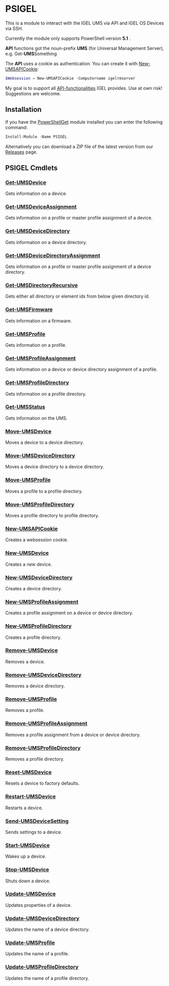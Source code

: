 # PSIGEL

This is a module to interact with the IGEL UMS via API and IGEL OS Devices via SSH.

Currently the module  only supports PowerShell version **5.1** .

**API** functions got the noun-prefix **UMS** (for Universal Management Server), e.g. Get-**UMS**Something

The **API** uses a cookie as authentication. You can create it with [New-UMSAPICookie](/Docs/New-UMSAPICookie.md):

```powershell
$Websession = New-UMSAPICookie -Computername igelrmserver
```

My goal is to support all [API-functionalities](https://kb.igel.com/igelimi-v3/en/imi-api-v3-reference-2723425.html) IGEL provides. Use at own risk! Suggestions are welcome.

## Installation

If you have the [PowerShellGet](https://github.com/powershell/powershellget) module installed you can enter the following command:

```powershell
Install-Module -Name PSIGEL
```

Alternatively you can download a ZIP file of the latest version from our [Releases](https://github.com/IGEL-Community/PSIGEL/releases) page.

## PSIGEL Cmdlets

### [Get-UMSDevice](/Docs/Get-UMSDevice.md)
Gets information on a device.

### [Get-UMSDeviceAssignment](/Docs/Get-UMSDeviceAssignment.md)
Gets information on a profile or master profile assignment of a device.

### [Get-UMSDeviceDirectory](/Docs/Get-UMSDeviceDirectory.md)
Gets information on a device directory.

### [Get-UMSDeviceDirectoryAssignment](/Docs/Get-UMSDeviceDirectoryAssignment.md)
Gets information on a profile or master profile assignment of a device directory.

### [Get-UMSDirectoryRecursive](/Docs/Get-UMSDirectoryRecursive.md)
Gets either all directory or element ids from below given directory id.

### [Get-UMSFirmware](/Docs/Get-UMSFirmware.md)
Gets information on a firmware.

### [Get-UMSProfile](/Docs/Get-UMSProfile.md)
Gets information on a profile.

### [Get-UMSProfileAssignment](/Docs/Get-UMSProfileAssignment.md)
Gets information on a device or device directory assignment of a profile.

### [Get-UMSProfileDirectory](/Docs/Get-UMSProfileDirectory.md)
Gets information on a profile directory.

### [Get-UMSStatus](/Docs/Get-UMSStatus.md)
Gets information on the UMS.

### [Move-UMSDevice](/Docs/Move-UMSDevice.md)
Moves a device to a device directory.

### [Move-UMSDeviceDirectory](/Docs/Move-UMSDeviceDirectory.md)
Moves a device directory to a device directory.

### [Move-UMSProfile](/Docs/Move-UMSProfile.md)
Moves a profile to a profile directory.

### [Move-UMSProfileDirectory](/Docs/Move-UMSProfileDirectory.md)
Moves a profile directory to profile directory.

### [New-UMSAPICookie](/Docs/New-UMSAPICookie.md)
Creates a websession cookie.

### [New-UMSDevice](/Docs/New-UMSDevice.md)
Creates a new device.

### [New-UMSDeviceDirectory](/Docs/New-UMSDeviceDirectory.md)
Creates a device directory.

### [New-UMSProfileAssignment](/Docs/New-UMSProfileAssignment.md)
Creates a profile assignment on a device or device directory.

### [New-UMSProfileDirectory](/Docs/New-UMSProfileDirectory.md)
Creates a profile directory.

### [Remove-UMSDevice](/Docs/Remove-UMSDevice.md)
Removes a device.

### [Remove-UMSDeviceDirectory](/Docs/Remove-UMSDeviceDirectory.md)
Removes a device directory.

### [Remove-UMSProfile](/Docs/Remove-UMSProfile.md)
Removes a profile.

### [Remove-UMSProfileAssignment](/Docs/Remove-UMSProfileAssignment.md)
Removes a profile assignment from a device or device directory.

### [Remove-UMSProfileDirectory](/Docs/Remove-UMSProfileDirectory.md)
Removes a profile directory.

### [Reset-UMSDevice](/Docs/Reset-UMSDevice.md)
Resets a device to factory defaults.

### [Restart-UMSDevice](/Docs/Restart-UMSDevice.md)
Restarts a device.

### [Send-UMSDeviceSetting](/Docs/Send-UMSDeviceSetting.md)
Sends settings to a device.

### [Start-UMSDevice](/Docs/Start-UMSDevice.md)
Wakes up a device.

### [Stop-UMSDevice](/Docs/Stop-UMSDevice.md)
Shuts down a device.

### [Update-UMSDevice](/Docs/Update-UMSDevice.md)
Updates properties of a device.

### [Update-UMSDeviceDirectory](/Docs/Update-UMSDeviceDirectory.md)
Updates the name of a device directory.

### [Update-UMSProfile](/Docs/Update-UMSProfile.md)
Updates the name of a profile.

### [Update-UMSProfileDirectory](/Docs/Update-UMSProfileDirectory.md)
Updates the name of a profile directory.